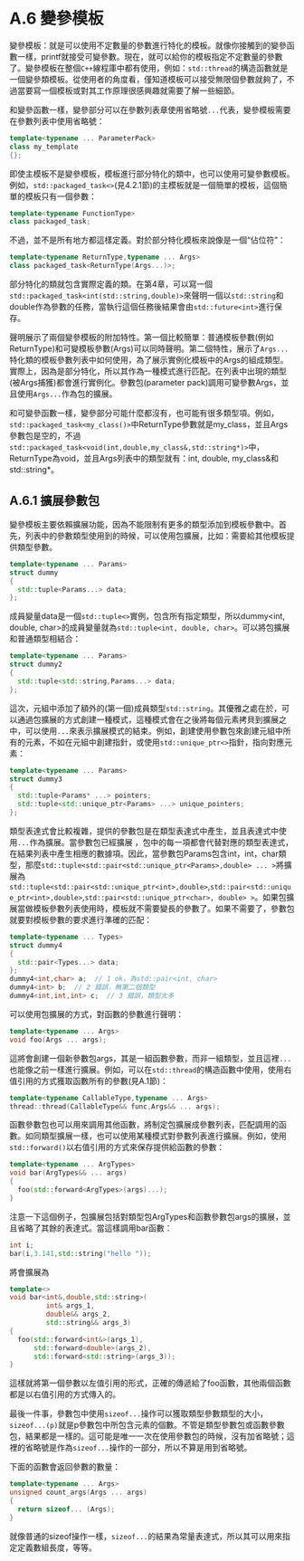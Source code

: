 # A.6 變參模板

變參模板：就是可以使用不定數量的參數進行特化的模板。就像你接觸到的變參函數一樣，printf就接受可變參數。現在，就可以給你的模板指定不定數量的參數了。變參模板在整個`C++`線程庫中都有使用，例如：`std::thread`的構造函數就是一個變參類模板。從使用者的角度看，僅知道模板可以接受無限個參數就夠了，不過當要寫一個模板或對其工作原理很感興趣就需要了解一些細節。

和變參函數一樣，變參部分可以在參數列表章使用省略號`...`代表，變參模板需要在參數列表中使用省略號：

```c++
template<typename ... ParameterPack>
class my_template
{};
```

即使主模板不是變參模板，模板進行部分特化的類中，也可以使用可變參數模板。例如，`std::packaged_task<>`(見4.2.1節)的主模板就是一個簡單的模板，這個簡單的模板只有一個參數：

```c++
template<typename FunctionType>
class packaged_task;
```

不過，並不是所有地方都這樣定義。對於部分特化模板來說像是一個“佔位符”：

```c++
template<typename ReturnType,typename ... Args>
class packaged_task<ReturnType(Args...)>;
```

部分特化的類就包含實際定義的類。在第4章，可以寫一個`std::packaged_task<int(std::string,double)>`來聲明一個以`std::string`和double作為參數的任務，當執行這個任務後結果會由`std::future<int>`進行保存。

聲明展示了兩個變參模板的附加特性。第一個比較簡單：普通模板參數(例如ReturnType)和可變模板參數(Args)可以同時聲明。第二個特性，展示了`Args...`特化類的模板參數列表中如何使用，為了展示實例化模板中的Args的組成類型。實際上，因為是部分特化，所以其作為一種模式進行匹配。在列表中出現的類型(被Args捕獲)都會進行實例化。參數包(parameter pack)調用可變參數Args，並且使用`Args...`作為包的擴展。

和可變參函數一樣，變參部分可能什麼都沒有，也可能有很多類型項。例如，`std::packaged_task<my_class()>`中ReturnType參數就是my_class，並且Args參數包是空的，不過`std::packaged_task<void(int,double,my_class&,std::string*)>`中，ReturnType為void，並且Args列表中的類型就有：int, double, my_class&和std::string*。

## A.6.1 擴展參數包

變參模板主要依賴擴展功能，因為不能限制有更多的類型添加到模板參數中。首先，列表中的參數類型使用到的時候，可以使用包擴展，比如：需要給其他模板提供類型參數。

```c++
template<typename ... Params>
struct dummy
{
  std::tuple<Params...> data;
};
```

成員變量data是一個`std::tuple<>`實例，包含所有指定類型，所以dummy<int, double, char>的成員變量就為`std::tuple<int, double, char>`。可以將包擴展和普通類型相結合：

```c++
template<typename ... Params>
struct dummy2
{
  std::tuple<std::string,Params...> data;
};
```

這次，元組中添加了額外的(第一個)成員類型`std::string`。其優雅之處在於，可以通過包擴展的方式創建一種模式，這種模式會在之後將每個元素拷貝到擴展之中，可以使用`...`來表示擴展模式的結束。例如，創建使用參數包來創建元組中所有的元素，不如在元組中創建指針，或使用`std::unique_ptr<>`指針，指向對應元素：

```c++
template<typename ... Params>
struct dummy3
{
  std::tuple<Params* ...> pointers;
  std::tuple<std::unique_ptr<Params> ...> unique_pointers;
};
```

類型表達式會比較複雜，提供的參數包是在類型表達式中產生，並且表達式中使用`...`作為擴展。當參數包已經擴展 ，包中的每一項都會代替對應的類型表達式，在結果列表中產生相應的數據項。因此，當參數包Params包含int，int，char類型，那麼`std::tuple<std::pair<std::unique_ptr<Params>,double> ... >`將擴展為`std::tuple<std::pair<std::unique_ptr<int>,double>`,`std::pair<std::unique_ptr<int>,double>`,`std::pair<std::unique_ptr<char>, double> >`。如果包擴展當做模板參數列表使用時，模板就不需要變長的參數了。如果不需要了，參數包就要對模板參數的要求進行準確的匹配：

```c++
template<typename ... Types>
struct dummy4
{
  std::pair<Types...> data;
};
dummy4<int,char> a;  // 1 ok，為std::pair<int, char>
dummy4<int> b;  // 2 錯誤，無第二個類型
dummy4<int,int,int> c;  // 3 錯誤，類型太多
```

可以使用包擴展的方式，對函數的參數進行聲明：

```c++
template<typename ... Args>
void foo(Args ... args);
```

這將會創建一個新參數包args，其是一組函數參數，而非一組類型，並且這裡`...`也能像之前一樣進行擴展。例如，可以在`std::thread`的構造函數中使用，使用右值引用的方式獲取函數所有的參數(見A.1節)：

```c++
template<typename CallableType,typename ... Args>
thread::thread(CallableType&& func,Args&& ... args);
```

函數參數包也可以用來調用其他函數，將制定包擴展成參數列表，匹配調用的函數。如同類型擴展一樣，也可以使用某種模式對參數列表進行擴展。例如，使用`std::forward()`以右值引用的方式來保存提供給函數的參數：

```c++
template<typename ... ArgTypes>
void bar(ArgTypes&& ... args)
{
  foo(std::forward<ArgTypes>(args)...);
}
```

注意一下這個例子，包擴展包括對類型包ArgTypes和函數參數包args的擴展，並且省略了其餘的表達式。當這樣調用bar函數：

```c++
int i;
bar(i,3.141,std::string("hello "));
```

將會擴展為

```c++
template<>
void bar<int&,double,std::string>(
         int& args_1,
         double&& args_2,
         std::string&& args_3)
{
  foo(std::forward<int&>(args_1),
      std::forward<double>(args_2),
      std::forward<std::string>(args_3));
}
```

這樣就將第一個參數以左值引用的形式，正確的傳遞給了foo函數，其他兩個函數都是以右值引用的方式傳入的。

最後一件事，參數包中使用`sizeof...`操作可以獲取類型參數類型的大小，`sizeof...(p)`就是p參數包中所包含元素的個數。不管是類型參數包或函數參數包，結果都是一樣的。這可能是唯一一次在使用參數包的時候，沒有加省略號；這裡的省略號是作為`sizeof...`操作的一部分，所以不算是用到省略號。

下面的函數會返回參數的數量：

```c++
template<typename ... Args>
unsigned count_args(Args ... args)
{
  return sizeof... (Args);
}
```

就像普通的sizeof操作一樣，`sizeof...`的結果為常量表達式，所以其可以用來指定定義數組長度，等等。